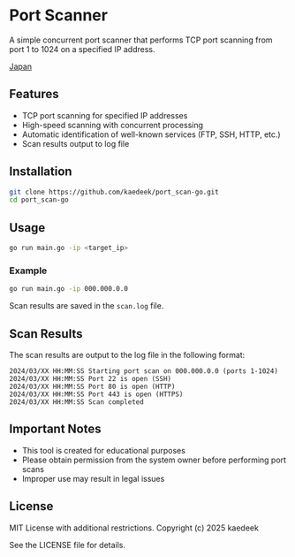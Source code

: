 # Port Scanner

A simple concurrent port scanner that performs TCP port scanning from port 1 to 1024 on a specified IP address.

[Japan](README-ja.md)

## Features

- TCP port scanning for specified IP addresses
- High-speed scanning with concurrent processing
- Automatic identification of well-known services (FTP, SSH, HTTP, etc.)
- Scan results output to log file

## Installation

```bash
git clone https://github.com/kaedeek/port_scan-go.git
cd port_scan-go
```

## Usage

```bash
go run main.go -ip <target_ip>
```

### Example

```bash
go run main.go -ip 000.000.0.0
```

Scan results are saved in the `scan.log` file.

## Scan Results

The scan results are output to the log file in the following format:

```
2024/03/XX HH:MM:SS Starting port scan on 000.000.0.0 (ports 1-1024)
2024/03/XX HH:MM:SS Port 22 is open (SSH)
2024/03/XX HH:MM:SS Port 80 is open (HTTP)
2024/03/XX HH:MM:SS Port 443 is open (HTTPS)
2024/03/XX HH:MM:SS Scan completed
```

## Important Notes

- This tool is created for educational purposes
- Please obtain permission from the system owner before performing port scans
- Improper use may result in legal issues

## License

MIT License with additional restrictions.
Copyright (c) 2025 kaedeek

See the LICENSE file for details.
